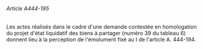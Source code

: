 ###### Article A444-195

Les actes réalisés dans le cadre d'une demande contestée en homologation du projet d'état liquidatif des biens à partager (numéro 39 du tableau 6) donnent lieu à la perception de l'émolument fixé au I de l'article A. 444-194.

